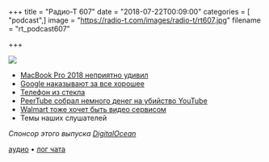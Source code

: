 +++
title = "Радио-Т 607"
date = "2018-07-22T00:09:00"
categories = [ "podcast",]
image = "https://radio-t.com/images/radio-t/rt607.jpg"
filename = "rt_podcast607"

+++

![](https://radio-t.com/images/radio-t/rt607.jpg)

- [MacBook Pro 2018 неприятно удивил](https://www.inverse.com/article/47169-macbook-pro-2018-throttling-complaints-reddit)
- [Google наказывают за все хорошее](http://europa.eu/rapid/press-release_IP-18-4581_en.htm)
- [Телефон из стекла](https://mashable.com/2018/07/18/corning-gorilla-glass-6-textured-glass/)
- [PeerTube собрал немного денег на убийство YouTube](https://quariety.com/2018/07/20/peertube-the-decentralized-youtube-succeeds-in-crowdfunding/)
- [Walmart тоже хочет быть видео сервисом](https://thenextweb.com/insider/2018/07/18/walmart-is-reportedly-building-a-video-streaming-service-to-take-on-netflix/)
- Темы наших слушателей

*Спонсор этого выпуска [DigitalOcean](https://do.co/radiot)*


[аудио](https://cdn.radio-t.com/rt_podcast607.mp3) • [лог чата](http://chat.radio-t.com/logs/radio-t-607.html)
<audio src="https://cdn.radio-t.com/rt_podcast607.mp3" preload="none"></audio>
